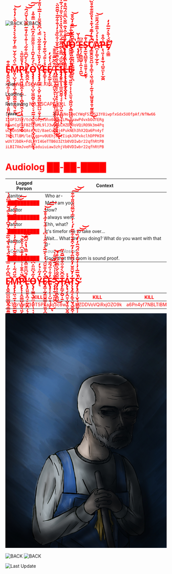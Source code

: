 ![BACK](https://img.shields.io/badge/GO_TO-HOME-ffffff?style=for-the-badge&labelColor=ff0000&color=ff9999&cacheSeconds=https%3A%2F%2Fraven-sgwc.github.io%2FSCP-FC)
![BACK](https://img.shields.io/badge/GO_TO-INVENTORY-ffffff?style=for-the-badge&labelColor=ff0000&color=ff9999&cacheSeconds=https%3A%2F%2Fraven-sgwc.github.io%2FSCP-FC)

<h1 align="center" style="color: red">N̶̢̨̢̡̛͍̪͔̱̤͈̞͉͙͎̹͔̻̖͎̗̝̣̥͋̊̾̂̉̑̿̌̀͆͌̈́͂̑̊̿̽͂̂̈́̀̅͛̽̾̈́͑̐̐̓͊̅̌̓̄͂̕͠ͅO̴̢͚̜͓̰̰̪̼͓͇̳̬̼̮̗͔̪̽̌̂̃̆̀̿̐̒̆̊̄̚̕̚̕͝ ̵̨̡̩͇͈̩̦̾̓͗̆Ë̶͙͉̦̯͇̻̮͕̯̟̜̱̺͆͜Ş̷̰̫̖̪̳̥͔͍̱͍̞͙̬̱̞̇̐̕͠Ç̸̳̱̯̭̱͍̺̠̥͔̳͓̩͖͉̪͇͓͕̰͍̹̞̻͈͈̥͍̞̰͈̱̪͆̽͊̓̅͊́̍͊̽̔̊̏͌͊͒̊̏͆̚̚͜͠ͅẢ̷̪͓̙͚̹̲̗̱͕͗̽́̾̑̂̈́̑͌̈̕͝P̶̟͉͈̩͓̥̲͉̘̻͍̤̙̙̲̭̯͑̂̊Ĕ̸̡̛̠͚͇́͑̄̀̽̃̅̓̒</h1>

# <span style="color: red">Ȩ̵̯̯͍̪̰̟͖͕̙͉̲̬̮̦͔͈̝̱͈̺̝̦͓̘͉̞̥̐͒͜ͅͅͅͅM̴͈̜̺̖̜̲͇̘̭̹͚͔͇̯̭̞̤̫͉͍̅͛̈́̀͋̌̿͐̓̌͋̀̀̽̀̊͛̇̂͛̓̔͋͜͜͝P̷̢̢̩̪͈͖͖̯͙͓̺̝͎̭̮̭̯̭̜̗̙̘̠̘͕̞̩̰͙̮̔̉͌̆͌͛L̸̛̛̛̬̱̪̯̍̀͐̀̌͆̎͋͂́̾͒͗̎̒̐͂̿̌̔̇̌̈́̑̚͘͝͝͠ͅÒ̵̧̡̧̘̹̪̼̩̺̣̫͚̰̬͕̰̗̖̠̘̰̰͔̦̠͚̘̝͓̪̣̮̦͈̹̹̻͑́̄̒̆̑̇͗͛͌̋͌̈̓̂͆̉͗͑̿̄͒̽̚ͅͅY̴̡̡̧̡̛̛̛̼̲̗̠̟̮̙̤̬̱̺̲̤̯̪̺̠̱͓̗͂̒̓̎̏͛͗̄͒̐͂̆͛̿́͑͆̌́̌͌͗̾̅̅̾̎̐́͛̂͜͝͝Ȩ̶͚͓̹͕̉͛͛͌́͛̋̐̇̒͂̔͗͐̀Ë̸̡̗̼̰̙̜̗́͑̉́̓ ̶̧̰̼̤̼͉͎̭̤͙̙̞͎̺̣̠͖͚̹̠̬̰̥̹͔̗̤̦̫̭̬͛͒͆̌̅͊͌͊̄͜͜͝ͅF̶̢̨̠̘͇̺̳̟̦̺͎̗̞̞͎̹͖̩̱̻̤͎̼̪̳̺͖̥̋͐͋̈̄͊́͐̍̊̌̍͋̏͊̽̓͑̐͋̃̄͑̆̄̑̈͛̕̚ͅͅͅÏ̵̡̡̱̥̮̟̘͚̫̭̬̰͉̘̞̤̠̺̣͖͎̻̤͉̋̆̈́̿͒̀̐̑̐̄́̈̽̅̈̔̏̽̇̇̀̏͐͌͗́̇̃̍͘͠ͅͅL̶̨̨̢̨̨̮̰̣̭͉̘͎̇̋̉̈́̏̋̉̎̑͑̉̃̈̚̚͠͠ͅȨ̵͚͉͍̰̼̞̝͎̝̖̼͍͉̭̰͖̗̣͇͖͖̺͕̻͖͉̉̾̈̽̽͌̑̂̒͂̆͌̓̌̇̀̾̚͠ͅ<span/>


`>`Get <span style="color: red">NO_ESCAPE.KILL<span/>

Loading...

Retreaving <span style="color: red">NO_ESCAPE.KILL<span/>

`[####________________]`
<span style="color: red">
    ```
    AJ1Nol0eCYWqFS39S13Y8iwpfxGdx5UOfpAf/NfNw66
    IjOP3JSV/tcWfG6js9hx6UzyiLMwJaawPdvxbOufERg
    RGwnCgF6FBZ5FbML9lJ3w5YuLHZDDVoVQiRO9k3m4Pq
    uCMOnSM6QAss/U2/8aeCuvaj4PukNEh3hX2Qa6Pn4yf
    7NBLTlBM/leiLgp+v0UEhjdbCIiqkJOPxkclhDPPHIH
    wUV7JbDk+FdLHYI4GeTTB6U3Ztb0VDIwbr22qfhRtPB
    iLBI7XmJveFHsaduiuiaw3zhjVb0VDIwbr22qfhRtPB
    ```
<span/>

# <span style="color: red">Audiolog ██-██-████<span/>

| Logged Person | Context |
| - | - |
| Janitor | Who ar- |
| <span style="color: red">██████████<span/> | Me? I am you. |
| Janitor | How? |
| <span style="color: red">██████████<span/> | I always were. |
| Janitor | Ehh, what? |
| <span style="color: red">██████████<span/> | It's timefor me to take over... |
| Janitor | Wait... What are you doing? What do you want with that g- |
| <span style="color: grey">SOUND<span/> | <span style="color: grey">*Loud explosion*<span/> |
| <span style="color: red">██████████<span/> | Good that this room is sound proof. |

# <span style="color: red">Ȩ̷̨̛͚̯̲͖̺̲̻̮̭̠̳͍͇͔̩̲͙̭͕͚̹̼͚̭̳̲̿͆̽̋̓̿͐̓̑̈́͑͌̔̅́̏̅̆̓̌̓̄͆̽̓͌̀̅́̌̈́͆͆̈͑̍̚M̴̧̡̨̨̛̛͖͉̰̟̝̤̺̰̲̻̥̠̯̥͚̳̰͍̩̰̩̖͂̌̈́̃̾̓̿̿̐̃̔͑́̃̑̓̍̽̌̀͛͛̈́̆͐͌͋̈́͊̋̕͠͝͠ͅͅP̷̧̢̨̛̩̝̭̼͇̺̩̼͈̖͖̗̱̱̪̬̫̱͉̗͔͆̆͛͒̐̾͛̈̒̓͒͛͆͗̽̎̐̚̕͘͜͜͝͠L̶̢̧̤͈͍͓̪̘̙̪̗̪̹̖̟̻̘͔̟͚̖̩̝̱̳̱͉̫̖̲͛́̄͆̈͌̈̂͒̒̉̿̏̔̀̽̋͆̑̍̕͜͝͠ͅǪ̵̡̣̫͇̖̲͈̫̣͕̙̹͔͔̠̝̼̽̋̉͆̈̈͐͆͑͗͜Y̶͉̑̒̋͐̉̓Ȩ̷̛̛̳͔̰̗͇̮̳̼̹͓̫͈͓̻̬͖̯͙̙̌̓͆̽͌̆̈́̔̾̀̌̅̀̽͋̂͐͗͆͑͐͋̀̓̋̍̊̌̓͘̚͝͠͠E̶̢̧̟̦͕̦̺̠͉̘̗̓͋͗̈́͂͊̕͜͝ͅ ̷̧̧̞̱͉̬̫͖̯͕̊̄̾̾͑̈́̄͗̆͌̾̕͝S̵̡̨̞̹̭̣͚̺̎̂͂̀̌̽̅̄̈́̽̊̉͜Ţ̶̙̳̗̭̮͎̱͒͆̆̀͋̈͋̐̅̑̇̋Ả̴̢̨͉̗̟̪͍͎̮̞͍͕̬̭̘̜̟̩̱̦̼̰͕̽T̷̨̨̡͚̗̗͚͉̬̹̬͚̭̞̞̦̗̘̭̪͕͕͎̪̣̝̠̝̖̦̻̯̘̫̒̓̆͌̌̓̊̈̃̂̉͐̒͂̇̑̐͊͋̏̃̓́͑̓̿͗̌̅̋̈́̎̄̍̃͒͜͠͝͝ͅͅṠ̴̡̨̧̼͎͎̬̖͉̻͍̮͔̹̦̲̫̠̪̙̖̺̘͕̠̌̅̅̍̓̍̒̆͑̌̐̈́̂̑̒̓́̏͑̕̚͠͝͝ͅͅͅ<span/>

| <span style="color: red">KILL<span/> | <span style="color: red">KILL<span/> | <span style="color: red">KILL<span/> | <span style="color: red">KILL<span/> | <span style="color: red">KILL<span/> | 
| - | - | - | - | - |
| <span style="color: red">CTCrVmX3OT5PEaJq3c8wJ<span/> | <span style="color: red">LHZDDVoVQiRxjOZO9k<span/> | <span style="color: red">a6Pn4yf7NBLTlBM/le<span/> | <span style="color: red">br232qfhRt<span/> | <span style="color: red">l0eCbzssaiGzWi<span/> |

[![Janitor](./assets/images/Uborschick.png)](./uborschick.md)

![BACK](https://img.shields.io/badge/GO_TO-HOME-ffffff?style=for-the-badge&labelColor=ff0000&color=ff9999&cacheSeconds=https%3A%2F%2Fraven-sgwc.github.io%2FSCP-FC)
![BACK](https://img.shields.io/badge/GO_TO-INVENTORY-ffffff?style=for-the-badge&labelColor=ff0000&color=ff9999&cacheSeconds=https%3A%2F%2Fraven-sgwc.github.io%2FSCP-FC)

![Last Update](https://img.shields.io/github/last-commit/raven-sgwc/SCP-FC?&style=for-the-badge&label=LAST%20DEV%20TRAPPED&labelColor=ff0000&color=ff9999&cacheSeconds=https%3A%2F%2Fraven-sgwc.github.io%2FSCP-FC)